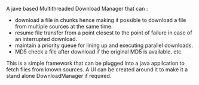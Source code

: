 A jave based Multithreaded Download Manager that can :
- download a file in chunks hence making it possible to download a file from multiple sources at the same time.
- resume file transfer from a point closest to the point of failure in case of an interrupted download.
- maintain a priority queue for lining up and executing parallel downloads.
- MD5 check a file after download if the original MD5 is available.
etc.

This is a simple framework that can be plugged into a java appilcation to fetch files from known sources.
A UI can be created around it to make it a stand alone DownloadManager if required.